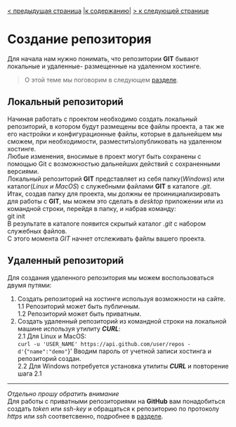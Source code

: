 [< предыдущая страница](./1.resources.md "Инструменты работы с GIT") [|к содержанию|](./README.md "Содержание") [> к следующей странице](./3.local_%26_remote_repo.md "Локальные и удаленные репозитории")
# Создание репозитория
Для начала нам нужно понимать, что репозитории **GIT** бывают локальные и удаленные- размещенные на удаленном хостинге.   
> О этой теме мы поговорим в следующем [разделе](./3.local_%26_remote_repo.md "Локальные и удаленные репозитории").  

## Локальный репозиторий
Начиная работать с проектом необходимо создать локальный репозиторий, в котором будут размещены все файлы проекта, а так же его настройки и конфигурационные файлы, которые в дальнейшем мы сможем, при необходимости, разместить\опубликовать на удаленном хостинге.  
Любые изменения, вносимые в проект могут быть сохранены с помощью Git с возможностью дальнейших действий с сохраненными версиями.  
Локальный репозиторий **GIT** представляет из себя папку(*Windows*) или каталог(*Linux и MacOS*) с служебными файлами **GIT** в каталоге *.git*.  
Итак, создав папку для проекта, мы должны ее проинициализировать для работы с **GIT**, мы можем это сделать в *desktop* приложении или из командной строки, перейдя в папку, и набрав команду:  
    git init  
В результате в каталоге появится скрытый каталог *.git* с набором служебных файлов.  
С этого момента *GIT* начнет отслеживать файлы вашего проекта.  
## Удаленный репозиторий
Для создания удаленного репозитория мы можем воспользоваться двумя путями:  
1. Создать репозиторий на хостинге используя возможности на сайте.  
1.1   Репозиторий может быть публичным.  
1.2   Репозиторий может быть приватным. 
2. Создать удаленный репозиторий из командной строки на локальной машине используя утилиту ***CURL***:  
2.1 Для Linux и MacOS:  
    ``curl -u 'USER_NAME' https://api.github.com/user/repos -d'``{``"name":"demo"``}' 
    Вводим пароль от учетной записи хостинга и репозиторий создан.  
2.2 Для Windows потребуется установка утилиты ***CURL*** и повторение шага 2.1  
----
*Отдельно прошу обратить внимание*  
Для работы с приватными репозиториями на **GitHub** вам понадобиться создать *token* или *ssh-key* и обращаться к репозиторию по протоколу *https* или *ssh* соответсвенно, подробнее в [разделе](./4.protocol_git.md "Протоколы GIT").